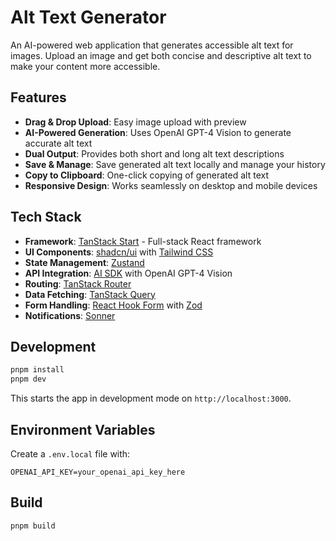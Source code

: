 # Alt Text Generator

An AI-powered web application that generates accessible alt text for images. Upload an image and get both concise and descriptive alt text to make your content more accessible.

## Features

- **Drag & Drop Upload**: Easy image upload with preview
- **AI-Powered Generation**: Uses OpenAI GPT-4 Vision to generate accurate alt text
- **Dual Output**: Provides both short and long alt text descriptions
- **Save & Manage**: Save generated alt text locally and manage your history
- **Copy to Clipboard**: One-click copying of generated alt text
- **Responsive Design**: Works seamlessly on desktop and mobile devices

## Tech Stack

- **Framework**: [TanStack Start](https://tanstack.com/start) - Full-stack React framework
- **UI Components**: [shadcn/ui](https://ui.shadcn.com/) with [Tailwind CSS](https://tailwindcss.com/)
- **State Management**: [Zustand](https://github.com/pmndrs/zustand)
- **API Integration**: [AI SDK](https://sdk.vercel.ai/) with OpenAI GPT-4 Vision
- **Routing**: [TanStack Router](https://tanstack.com/router)
- **Data Fetching**: [TanStack Query](https://tanstack.com/query)
- **Form Handling**: [React Hook Form](https://react-hook-form.com/) with [Zod](https://zod.dev/)
- **Notifications**: [Sonner](https://sonner.emilkowal.ski/)

## Development

```sh
pnpm install
pnpm dev
```

This starts the app in development mode on `http://localhost:3000`.

## Environment Variables

Create a `.env.local` file with:

```
OPENAI_API_KEY=your_openai_api_key_here
```

## Build

```sh
pnpm build
```
